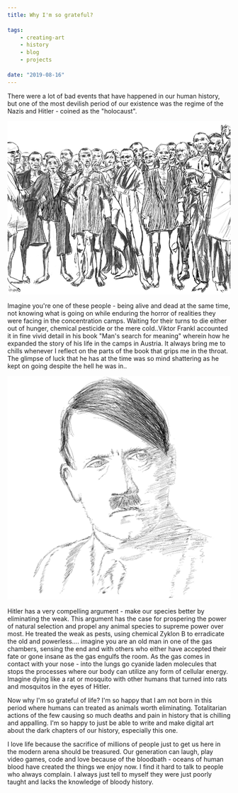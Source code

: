 ```yaml
---
title: Why I'm so grateful?

tags:
    - creating-art 
    - history
    - blog
    - projects

date: "2019-08-16"
---
```


There were a lot of bad events that have happened in our human history, but one of the most devilish period of our existence was the regime of the Nazis and Hitler - coined as the "holocaust". 

![holocaust](survivors.jpg)

Imagine you're one of these people - being alive and dead at the same time, not knowing what is going on while enduring the horror of realities they were facing in the concentration camps. Waiting for their turns to die either out of hunger, chemical pesticide or the mere cold..Viktor Frankl accounted it in fine vivid detail in his book "Man's search for meaning" wherein how he expanded the story of his life in the camps in Austria. It always bring me to chills whenever I reflect on the parts of the book that grips me in the throat. The glimpse of luck that he has at the time was so mind shattering as he kept on going despite the hell he was in..

![hitler](hitler.jpg)

Hitler has a very compelling argument - make our species better by eliminating the weak. This argument has the case for prospering the power of natural selection and propel any animal species to supreme power over most. He treated the weak as pests, using chemical Zyklon B to erradicate the old and powerless.... imagine you are an old man in one of the gas chambers, sensing the end and with others who either have accepted their fate or gone insane as the gas engulfs the room. As the gas comes in contact with your nose - into the lungs go cyanide laden molecules that stops the processes where our body can utilize any form of cellular energy. Imagine dying like a rat or mosquito with other humans that turned into rats and mosquitos in the eyes of Hitler.

Now why I'm so grateful of life? I'm so happy that I am not born in this period where humans can treated as animals worth eliminating. Totalitarian actions of the few causing so much deaths and pain in history that is chilling and appalling. I'm so happy to just be able to write and make digital art about the dark chapters of our history, especially this one.

I love life because the sacrifice of millions of people just to get us here in the modern arena should be treasured. Our generation can laugh, play video games, code and love because of the bloodbath - oceans of human blood have created the things we enjoy now. I find it hard to talk to people who always complain. I always just tell to myself they were just poorly taught and lacks the knowledge of bloody history.






